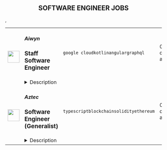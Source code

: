 <div align="center"><h2>SOFTWARE ENGINEER JOBS</h2></div><table><tr>
                <td width="100" height="100" rowspan="2">
                    <img src="https://www.aiwyn.ai/hubfs/Aiwyn%20Favicon.jpg" width="38px" height="auto">
                </td>
                <td width="300">
                    <h5>Aiwyn</h5>
                    <h3>Staff Software Engineer</h3>
                </td>
                <td width="300">
                    <code>google cloud</code><code>kotlin</code><code>angular</code><code>graphql</code>
                </td>
                <td width="200">
                <text>0 days ago</text>
                </td>
                <td width="100" rowspan="2">
                <a href="https://www.realworkfromanywhere.com/jobs/staff-software-engineer-aiwyn-9807" align="right" target="_blank">Apply</a>
                </td>
            </tr>
            <tr>
                <td colspan="3">
                <details><summary>Description</summary>
                <div><b style="font-size: 16px;">Who is Aiwyn and what do we do?</b></div><div><br></div><div><span style="font-size: 16px;">Aiwyn is the fastest-growing software company serving the accounting profession.&nbsp;Founded in 2020, we now work with 150+ of the largest CPA firms in the world.&nbsp;Our “Job to be done”: speed up cash flow, save Partner time, &amp; deliver best-in-class client experiences. We do this by automating day-to-day firm operations with our Practice Automation solutions. Aiwyn is led by serial entrepreneurs with multiple exits and funded by top-tier investors (Bessemer, KKR, &amp; Revolution). We're passionate about building a remarkable company with world-class people, processes, and technology.</span></div><div><br></div><div><span style="font-size: 16px;">To learn more, visit our </span><a rel="noopener noreferrer" class="postings-link" style="font-size: 16px;" href="https://aiwyn.ai/"><b>website</b></a></div><div><br></div><div><b style="font-size: 16px;">What You'll Do:</b><span style="font-size: 16px;">&nbsp;</span></div><div><br></div><div><b style="font-size: 16px;">Technical Strategy &amp; Vision</b><span style="font-size: 16px;"> - Help define and drive technical strategy across multiple teams or systems. Shape architectural decisions that impact major portions of our platform while ensuring scalability, reliability, and maintainability of our software.</span><b style="font-size: 16px;">&nbsp;</b></div><div><br></div><div><b style="font-size: 16px;">Design &amp; Mentor</b><span style="font-size: 16px;"> - Lead the design of complex technical solutions spanning multiple services and data pipelines. Mentor senior engineers, influence engineering practices, and drive technical excellence across the organization. </span></div><div><br></div><div><b style="font-size: 16px;">Solve &amp; Scale</b><span style="font-size: 16px;"> - Tackle our most challenging optimization problems. Identify systemic issues, implement solutions that scale, and drive improvements in performance, reliability, and engineering efficiency.</span></div><div><br></div><div><span style="font-size: 16px;">Our tech stack includes </span><b style="font-size: 16px;">Java, Spring Boot, Kotlin, PostgreSQL, and a bit of GraphQL.</b></div><div><b style="font-size: 16px;">Who is Aiwyn and what do we do?</b></div><div><br></div><div><span style="font-size: 16px;">Aiwyn is the fastest-growing software company serving the accounting profession.&nbsp;Founded in 2020, we now work with 150+ of the largest CPA firms in the world.&nbsp;Our “Job to be done”: speed up cash flow, save Partner time, &amp; deliver best-in-class client experiences. We do this by automating day-to-day firm operations with our Practice Automation solutions. Aiwyn is led by serial entrepreneurs with multiple exits and funded by top-tier investors (Bessemer, KKR, &amp; Revolution). We're passionate about building a remarkable company with world-class people, processes, and technology.</span></div><div><br></div><div><span style="font-size: 16px;">To learn more, visit our </span><a href="https://aiwyn.ai/" style="font-size: 16px;" class="postings-link" target="_blank" rel="noopener noreferrer"><b>website</b></a></div><div><br></div><div><b style="font-size: 16px;">What You'll Do:</b><span style="font-size: 16px;">&nbsp;</span></div><div><br></div><div><b style="font-size: 16px;">Technical Strategy &amp; Vision</b><span style="font-size: 16px;"> - Help define and drive technical strategy across multiple teams or systems. Shape architectural decisions that impact major portions of our platform while ensuring scalability, reliability, and maintainability of our software.</span><b style="font-size: 16px;">&nbsp;</b></div><div><br></div><div><b style="font-size: 16px;">Design &amp; Mentor</b><span style="font-size: 16px;"> - Lead the design of complex technical solutions spanning multiple services and data pipelines. Mentor senior engineers, influence engineering practices, and drive technical excellence across the organization. </span></div><div><br></div><div><b style="font-size: 16px;">Solve &amp; Scale</b><span style="font-size: 16px;"> - Tackle our most challenging optimization problems. Identify systemic issues, implement solutions that scale, and drive improvements in performance, reliability, and engineering efficiency.</span></div><div><br></div><div><span style="font-size: 16px;">Our tech stack includes </span><b style="font-size: 16px;">Java, Spring Boot, Kotlin, PostgreSQL, and a bit of GraphQL.</b></div><h3>We're Looking For</h3><li><b>Technical Leadership</b> - Exceptional engineering skills with deep expertise in Java/Kotlin and Spring Boot solutions. Proven ability to deliver complex, large-scale technical solutions leveraging cloud services. Experience making high-impact technical decisions that affect multiple data processing systems and teams. </li><li><a rel="noopener noreferrer" class="postings-link" href="http://teams.Strategic"><b>Strategic</b></a><b> Thinking</b> - Demonstrated ability to understand business context and translate it into technical strategy for engineering teams. Experience in making architectural decisions that balance immediate needs with long-term technical health of an ecosystem. </li><li><a rel="noopener noreferrer" class="postings-link" href="http://ecosystem.System"><b>System</b></a><b> Design</b> - Deep understanding of distributed systems and data pipeline architectures. Proven track record of designing and implementing system-wide improvements to ETL processes and data validation frameworks that significantly impact engineering efficiency. </li><li><a rel="noopener noreferrer" class="postings-link" href="http://efficiency.Technical"><b>Technical</b></a><b> Influence</b> - Strong ability to influence technical direction across teams through mentorship in software development, technical documentation, and leadership. Experience in driving adoption of engineering best practices and standards across multiple teams. </li><li><a rel="noopener noreferrer" class="postings-link" href="http://teams.Quality"><b>Quality</b></a><b> &amp; Testing Excellence</b> - Relentless focus on quality with deep expertise in test automation. Experience building robust test frameworks, implementing comprehensive testing strategies, and fostering a test-first development culture.&nbsp;</li><li><b>Cross-team Collaboration</b> - Track record of successfully driving technical initiatives that span multiple teams working on different aspects of a software platform. Ability to build consensus around technical decisions and navigate complex trade-offs.</li><li><a rel="noopener noreferrer" class="postings-link" href="http://trade-offs.Engineering"><b>Engineering</b></a><b> Excellence</b> - Deep understanding of software engineering principles, with particular emphasis on data processing patterns and practices. Proven ability to establish and maintain high engineering standards while driving innovation.</li><h3>What we need</h3><li><b>12+ years </b>of software engineering experience</li><li>Strong professional experience using<b> Kotlin</b>&nbsp;</li><li>Expertise with <b>Angular</b> or other front end technologies</li><li>Expertise with large-scale <b>Spring Boot</b> architectures</li><li>Expertise in <b>Google Cloud Platform</b> services including BigQuery</li><li>Expertise in designing and building <b>PostgreSQL</b> databases</li><li>Expertise with data pipelines and ETL processes</li><li>Expertise in <b>GraphQL </b>architecture patterns and implementation</li><li>Experience building solutions that leverage LLMs</li><li>Expertise with continuous integration and deployment practices</li><li>Experience in technical risk assessment and mitigation in data-intensive systems</li><li>Background in mentoring senior engineers</li><h3>Why You Might Love It Here:</h3><li><b>Impact:</b> Your work will directly shape the core of a product aiming to deliver huge efficiency improvements for CPAs.</li><li><b>Autonomy &amp; Ownership:</b> We hire strong engineers and trust them. You'll own major technical decisions and see your work come to life.</li><li><b>Technical Growth:</b> You’ll tackle novel problems in tax computation, developer tooling, and AI-assisted development, working across our backend stack. We’re doing interesting AI applied to a legacy space.</li><li><b>Remote-First Culture:</b> We protect deep work time, minimize recurring meetings, and communicate thoughtfully. You control your schedule and environment.</li><li><b>Solve Hard Problems:</b> We're converting tax logic to code, building collaborative interfaces, and scaling computation engines.</li><li><b>Entrepreneurial Spirit:</b> We’d be thrilled if many of our team members go on to found their own companies. We foster an environment of high responsibility and autonomy.</li><h3>Why Work at Aiwyn?</h3><li>The big-picture value proposition of this role is simple: join us, and you'll be paid competitively to have freedom in solving worthwhile, challenging problems alongside other A-players at a fast-growing SaaS startup led by an experienced and successful team with industry experience.</li><div><br></div><div>Other benefits include:</div><li><b>Adventure travel stipend</b> - you receive a $1,000 travel reimbursement on your work anniversary each year. We encourage our team to recharge and explore the world beyond their home office walls.</li><li><b>Remote, work-from-anywhere culture</b></li><li><b>Flexible PTO</b></li><li><b>World Class health benefits</b> - we believe in fostering flourishing teams by providing benefits that go beyond the usual standards - Health, vision, dental, HSA/FSA, and mental health support.</li><li><b>Stock options</b> - every Full Time Employee has ownership in Aiwyn's future and success.</li><li><b>401(k) matching</b></li><h3>Our Values:</h3><li><b>Trust</b> - We champion transparency, welcome differing perspectives, uphold accountability, and trust that others have good intentions</li><li><b>Courage</b> - We have the courage to take calculated risks and embrace change, knowing what worked in the past won’t always work in the future</li><li><b>Impact</b> - Rooted in determination and innovation, we chase extraordinary outcomes and impactful results</li><li><b>Relentlessness</b> - We approach challenges with an unwavering resolve, never settling for mediocrity, and always striving to surpass expectations</li><div>Aiwyn is an equal opportunity employer. All qualified applicants will receive consideration for employment without regard to age, ancestry, color, family or medical care leave, gender identity or expression, genetic information, marital status, medical condition, national origin, physical or mental disability, political affiliation, protected veteran status, race, religion, sex (including pregnancy), sexual orientation, or any other characteristic protected by applicable laws, regulations and ordinances.</div><div><br></div><div>Candidate information will be treated in accordance with our CCPA privacy notice which can be found here: <a rel="noopener noreferrer" class="postings-link" href="https://www.aiwyn.ai/ccpa">https://www.aiwyn.ai/ccpa</a></div>
                </details>
                </td>
            </tr>,<tr>
                <td width="100" height="100" rowspan="2">
                    <img src="https://avatars.githubusercontent.com/u/45291733?s=200&v=4" width="38px" height="auto">
                </td>
                <td width="300">
                    <h5>Aztec</h5>
                    <h3>Software Engineer (Generalist)</h3>
                </td>
                <td width="300">
                    <code>typescript</code><code>blockchain</code><code>solidity</code><code>ethereum</code>
                </td>
                <td width="200">
                <text>0 days ago</text>
                </td>
                <td width="100" rowspan="2">
                <a href="https://www.realworkfromanywhere.com/jobs/software-engineer-generalist-aztec-6981" align="right" target="_blank">Apply</a>
                </td>
            </tr>
            <tr>
                <td colspan="3">
                <details><summary>Description</summary>
                &lt;div class=&quot;content-intro&quot;&gt;&lt;h4&gt;&lt;strong&gt;About Aztec&lt;/strong&gt;&lt;/h4&gt;
&lt;p&gt;At Aztec, our goal is to add privacy to Ethereum.&lt;/p&gt;
&lt;p&gt;In the current public blockchain paradigm, users and entities unknowingly broadcast data in the public, compromising privacy and security to get trustlessness.&lt;/p&gt;
&lt;p&gt;Not only are unencrypted blockchains inherently privacy-exposing, they require significant redundancy to compute and verify the legitimacy of transactions.&lt;/p&gt;
&lt;p&gt;Implementing scalable encryption in a public blockchain paradigm requires cutting-edge math and engineering. Thankfully, our team of scientists and engineers invented Plonk, the industry-standard zkSNARK, and Noir, the universal language of zero knowledge.&lt;/p&gt;
&lt;p&gt;Now, we’re building a first of its kind Layer 2 with private smart contracts. This requires new cryptographic primitives, a zero-knowledge DSL for writing contracts, a privacy-friendly execution environment, a carefully designed set of circuits that prove the validity of the chain to L1, a decentralized block-building and proving mechanism, and a top-tier user and developer experience. And it’s now time to bring it to market.&lt;/p&gt;
&lt;p&gt;We’ve raised $125 million from industry-leading investors including a16z crypto, Paradigm, Variant, Consensys, and a_capital, and we’re growing quickly.&lt;/p&gt;&lt;/div&gt;&lt;h3&gt;&lt;strong&gt;What You’ll Do&lt;/strong&gt;&lt;/h3&gt;
&lt;p&gt;We’re looking for entrepreneurial, impact-driven engineers who thrive in fast-paced environments and want to be at the forefront of privacy-first decentralized applications. You’ll be part of a highly collaborative team working on the client-side stack that powers Aztec&#39;s zero-knowledge execution environment.&lt;/p&gt;
&lt;p&gt;You will:&lt;/p&gt;
&lt;ul&gt;
&lt;li&gt;&lt;strong&gt;Design and build tools &amp;amp; SDKs&lt;/strong&gt; that enable developers to build powerful, privacy-preserving dApps on Aztec.&lt;/li&gt;
&lt;li&gt;&lt;strong&gt;Develop a secure client-side execution environment&lt;/strong&gt;, used by wallets and applications to produce and handle encrypted transactions.&lt;/li&gt;
&lt;li&gt;&lt;strong&gt;Architect reusable patterns and libraries&lt;/strong&gt; for writing auditable and verifiable Aztec smart contracts.&lt;/li&gt;
&lt;li&gt;&lt;strong&gt;Collaborate cross-functionally&lt;/strong&gt; with protocol, cryptography, and product teams to build end-to-end privacy-preserving applications.&lt;/li&gt;
&lt;li&gt;&lt;strong&gt;Refactor, document, and test&lt;/strong&gt; existing code for maintainability, performance, and correctness.&lt;/li&gt;
&lt;li&gt;&lt;strong&gt;Identify and reduce technical debt&lt;/strong&gt;, while continuously improving architecture and developer ergonomics.&lt;/li&gt;
&lt;/ul&gt;
&lt;h3&gt;&lt;strong&gt;What We’re Looking For&lt;/strong&gt;&lt;/h3&gt;
&lt;ul&gt;
&lt;li&gt;3+ years of professional software engineering experience in blockchain or cryptography-related systems.&lt;/li&gt;
&lt;li&gt;Deep proficiency in &lt;strong&gt;TypeScript&lt;/strong&gt;, with strong software architecture and API design skills.&lt;/li&gt;
&lt;li&gt;Working knowledge of system-level concerns such as performance tuning, memory management, and secure data handling.&lt;/li&gt;
&lt;li&gt;Able to provide thoughtful code reviews and mentor other engineers.&lt;/li&gt;
&lt;li&gt;Comfortable working autonomously and asynchronously within a distributed team.&lt;/li&gt;
&lt;li&gt;Located in or able to work within &lt;strong&gt;GMT to EST time zones&lt;/strong&gt;.&lt;/li&gt;
&lt;/ul&gt;
&lt;h3&gt;&lt;strong&gt;Bonus Points&lt;/strong&gt;&lt;/h3&gt;
&lt;ul&gt;
&lt;li&gt;Experience with &lt;strong&gt;Rust&lt;/strong&gt;, &lt;strong&gt;Solidity&lt;/strong&gt;, or other smart contract languages.&lt;/li&gt;
&lt;li&gt;Contributions to open source projects, especially in the Web3 or cryptography space.&lt;/li&gt;
&lt;li&gt;Familiarity with zk systems like ZCash or other privacy-preserving protocols.&lt;/li&gt;
&lt;li&gt;Exposure to modern web development frameworks and tooling.&lt;/li&gt;
&lt;li&gt;Passion for zero-knowledge cryptography and its role in reshaping the internet.&lt;/li&gt;
&lt;/ul&gt;
&lt;h3&gt;&lt;strong&gt;What We Offer&lt;/strong&gt;&lt;/h3&gt;
&lt;ul&gt;
&lt;li&gt;Flexible, &lt;strong&gt;remote-first culture&lt;/strong&gt; with HQ in London.&lt;/li&gt;
&lt;li&gt;Competitive salary + &lt;strong&gt;equity/token options&lt;/strong&gt;.&lt;/li&gt;
&lt;li&gt;&lt;strong&gt;25 days annual leave&lt;/strong&gt; + bank holidays.&lt;/li&gt;
&lt;li&gt;&lt;strong&gt;Health, dental, and retirement benefits&lt;/strong&gt; (based on location).&lt;/li&gt;
&lt;li&gt;&lt;strong&gt;Quarterly offsites&lt;/strong&gt; for team collaboration and bonding.&lt;/li&gt;
&lt;li&gt;&lt;strong&gt;Conference and learning budget&lt;/strong&gt; for continual professional development.&lt;/li&gt;
&lt;li&gt;A chance to work on &lt;strong&gt;truly cutting-edge zero-knowledge infrastructure&lt;/strong&gt; with some of the best minds in the field.&lt;/li&gt;
&lt;/ul&gt;&lt;div class=&quot;content-conclusion&quot;&gt;&lt;p&gt;Aztec Labs is an equal opportunity employer and we value creativity, diversity, and intellectual curiosity. If you&#39;re passionate about leveraging your creative talents to make a real-world impact, and if you want to be part of a team that&#39;s shaping the future of digital privacy, then we would love to hear from you.&lt;/p&gt;&lt;/div&gt;
                </details>
                </td>
            </tr></table>